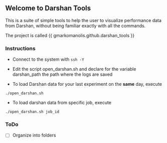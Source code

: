 ## Welcome to Darshan Tools

This is a suite of simple tools to help the user to visualize performance data from Darshan, without being familiar exactly with all the commands.

The project is called {{ gmarkomanolis.github.darshan_tools }}

### Instructions

* Connect to the system with ```ssh -Y```
* Edit the script open_darshan.sh and declare for the variable darshan_path the path where the logs are saved

* To load Darshan data for your last experiment on the **same** day, execute 

```
./open_darshan.sh
```
* To load darshan data from specific job, execute 

```
./open_darshan.sh job_id
```
### ToDo
- [ ] Organize into folders

